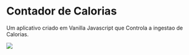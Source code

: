 # Contador de Calorias

Um aplicativo criado em Vanilla Javascript que Controla a ingestao de Calorias.

<img src="http://157.230.177.222/contador-calorias.jpg">

